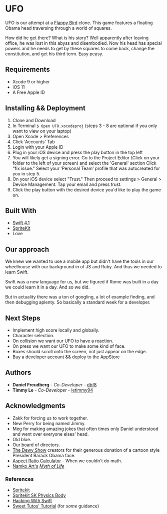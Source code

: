 # UFO

UFO is our attempt at a [Flappy Bird](https://en.wikipedia.org/wiki/Flappy_Bird) clone.
This game features a floating Obama head traversing through a world of squares.

How did he get there? What is his story? Well apparently after leaving office, he was lost in this abyss and disembodied. Now his head has special powers and he needs to get by these squares to come back, change the constitution, and get his third term. Easy peasy.

## Requirements

* Xcode 9 or higher
* iOS 11
* A Free Apple ID

## Installing && Deployment

1.  Clone and Download
2.  In Terminal `$ Open UFO.xocodeproj`
    (steps 3 - 8 are optional if you only want to view on your laptop)
3.  Open Xcode > Preferences
4.  Click 'Accounts' Tab
5.  Login with your Apple ID
6.  Plug in your iOS device and press the play button in the top left
7.  You will likely get a signing error. Go to the Project Editor (Click on your folder to the left of your screen) and select the 'General' section Click "fix issue." Select your 'Personal Team' profile that was autocreated for you in step 5.
8.  On your iOS device select "Trust." Then proceed to settings > General > Device Management. Tap your email and press trust.
9.  Click the play button with the desired device you'd like to play the game on.

## Built With

* [Swift 4.1](https://developer.apple.com/library/content/documentation/Swift/Conceptual/Swift_Programming_Language/index.html)
* [SpriteKit](https://developer.apple.com/documentation/spritekit)
* Love

## Our approach

We knew we wanted to use a mobile app but didn't have the tools in our wheelhouse with our background in of JS and Ruby. And thus we needed to learn Swift.

Swift was a new language for us, but we figured if Rome was built in a day we could learn it in a day. And so we did.

But in actuality there was a ton of googling, a lot of example finding, and then debugging aplenty. So basically a standard week for a developer.

## Next Steps

* Implement high score locally and globally.
* Character selection.
* On collision we want our UFO to have a reaction.
* On press we want our UFO to make some kind of face.
* Boxes should scroll onto the screen, not just appear on the edge.
* Buy a developer account && deploy to the AppStore

## Authors

* **Daniel Freudberg** - _Co-Developer_ - [dbf8](https://github.com/dbf8)
* **Timmy Le** - _Co-Developer_ - [letimmy94](https://github.com/letimmy94)

## Acknowledgments

* Zakk for forcing us to work together.
* New Perry for being named Jimmy.
* Meg for making amazing jokes that often times only Daniel understood and went over everyone elses' head.
* Old blue.
* Our board of directors.
* [The Dewy Show](https://www.youtube.com/user/dewy8show) creators for their generous donation of a cartoon style President Barack Obama face.
* [Aspect Ratio Calculator](https://andrew.hedges.name/experiments/aspect_ratio/) - When we couldn't do math.
* [Namko Art's](https://namkoart.deviantart.com/) [_Myth of Life_](https://namkoart.deviantart.com/art/Myth-of-Life-102607782)

### References

* [Spritekit](https://developer.apple.com/documentation/spritekit)
* [Spritekit SK Physics Body](https://developer.apple.com/documentation/spritekit/skphysicsbody)
* [Hacking With Swift](https://www.hackingwithswift.com/read/11/5/collision-detection-skphysicscontactdelegate)
* [Sweet Tutos' Tutorial](http://sweettutos.com/2017/03/09/build-your-own-flappy-bird-game-with-swift-3-and-spritekit/) (for _some_ guidance)
